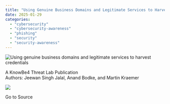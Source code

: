 ```yaml
---
title: "Using Genuine Business Domains and Legitimate Services to Harvest Credentials"
date: 2025-01-29
categories: 
  - "cybersecurity"
  - "cybersecurity-awareness"
  - "phishing"
  - "security"
  - "security-awareness"
---
```


![Using genuine business domains and legitimate services to harvest credentials](https://blog.knowbe4.com/hubfs/Phishing%20Campaign%20Stealing%20Email%20Credentials.jpg)

A KnowBe4 Threat Lab Publication  
Authors: Jeewan Singh Jalal, Anand Bodke, and Martin Kraemer

![](https://track.hubspot.com/__ptq.gif?a=241394&k=14&r=https%3A%2F%2Fblog.knowbe4.com%2Fusing-genuine-business-domains-and-legitimate-services-to-harvest-credentials&bu=https%253A%252F%252Fblog.knowbe4.com&bvt=rss)

Go to Source
